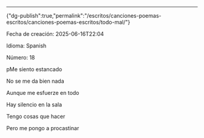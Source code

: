 ---
{"dg-publish":true,"permalink":"/escritos/canciones-poemas-escritos/canciones-poemas-escritos/todo-mal/"}

 

Fecha de creación: 2025-06-16T22:04

Idioma: Spanish

Número: 18

pMe siento estancado

No se me da bien nada

Aunque me esfuerze en todo

Hay silencio en la sala


Tengo cosas que hacer

Pero me pongo a procastinar
